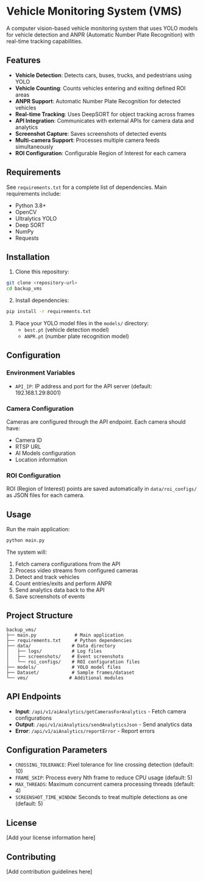 # Vehicle Monitoring System (VMS)

A computer vision-based vehicle monitoring system that uses YOLO models for vehicle detection and ANPR (Automatic Number Plate Recognition) with real-time tracking capabilities.

## Features

- **Vehicle Detection**: Detects cars, buses, trucks, and pedestrians using YOLO
- **Vehicle Counting**: Counts vehicles entering and exiting defined ROI areas
- **ANPR Support**: Automatic Number Plate Recognition for detected vehicles
- **Real-time Tracking**: Uses DeepSORT for object tracking across frames
- **API Integration**: Communicates with external APIs for camera data and analytics
- **Screenshot Capture**: Saves screenshots of detected events
- **Multi-camera Support**: Processes multiple camera feeds simultaneously
- **ROI Configuration**: Configurable Region of Interest for each camera

## Requirements

See `requirements.txt` for a complete list of dependencies. Main requirements include:

- Python 3.8+
- OpenCV
- Ultralytics YOLO
- Deep SORT
- NumPy
- Requests

## Installation

1. Clone this repository:
```bash
git clone <repository-url>
cd backup_vms
```

2. Install dependencies:
```bash
pip install -r requirements.txt
```

3. Place your YOLO model files in the `models/` directory:
   - `best.pt` (vehicle detection model)
   - `ANPR.pt` (number plate recognition model)

## Configuration

### Environment Variables

- `API_IP`: IP address and port for the API server (default: 192.168.1.29:8001)

### Camera Configuration

Cameras are configured through the API endpoint. Each camera should have:
- Camera ID
- RTSP URL
- AI Models configuration
- Location information

### ROI Configuration

ROI (Region of Interest) points are saved automatically in `data/roi_configs/` as JSON files for each camera.

## Usage

Run the main application:

```bash
python main.py
```

The system will:
1. Fetch camera configurations from the API
2. Process video streams from configured cameras
3. Detect and track vehicles
4. Count entries/exits and perform ANPR
5. Send analytics data back to the API
6. Save screenshots of events

## Project Structure

```
backup_vms/
├── main.py              # Main application
├── requirements.txt     # Python dependencies
├── data/               # Data directory
│   ├── logs/           # Log files
│   ├── screenshots/    # Event screenshots
│   └── roi_configs/    # ROI configuration files
├── models/             # YOLO model files
├── Dataset/            # Sample frames/dataset
└── vms/               # Additional modules
```

## API Endpoints

- **Input**: `/api/v1/aiAnalytics/getCamerasForAnalytics` - Fetch camera configurations
- **Output**: `/api/v1/aiAnalytics/sendAnalyticsJson` - Send analytics data
- **Error**: `/api/v1/aiAnalytics/reportError` - Report errors

## Configuration Parameters

- `CROSSING_TOLERANCE`: Pixel tolerance for line crossing detection (default: 10)
- `FRAME_SKIP`: Process every Nth frame to reduce CPU usage (default: 5)
- `MAX_THREADS`: Maximum concurrent camera processing threads (default: 4)
- `SCREENSHOT_TIME_WINDOW`: Seconds to treat multiple detections as one (default: 5)

## License

[Add your license information here]

## Contributing

[Add contribution guidelines here]
